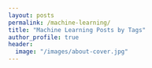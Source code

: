 ```yaml
---
layout: posts
permalink: /machine-learning/
title: "Machine Learning Posts by Tags"
author_profile: true
header:
  image: "/images/about-cover.jpg"
---
```


